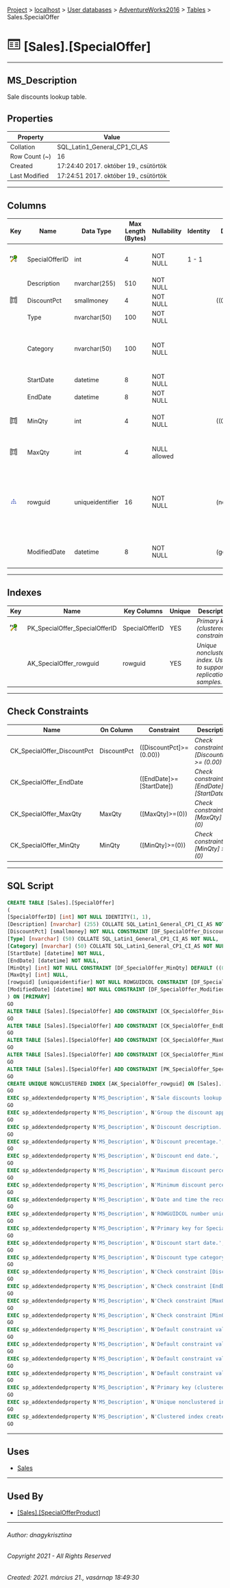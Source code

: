 #### 

[Project](../../../../index.md) > [localhost](../../../index.md) > [User databases](../../index.md) > [AdventureWorks2016](../index.md) > [Tables](Tables.md) > Sales.SpecialOffer

# ![Tables](../../../../Images/Table32.png) [Sales].[SpecialOffer]

---

## <a name="#description"></a>MS_Description

Sale discounts lookup table.

## <a name="#properties"></a>Properties

| Property | Value |
|---|---|
| Collation | SQL_Latin1_General_CP1_CI_AS |
| Row Count (~) | 16 |
| Created | 17:24:40 2017. október 19., csütörtök |
| Last Modified | 17:24:51 2017. október 19., csütörtök |


---

## <a name="#columns"></a>Columns

| Key | Name | Data Type | Max Length (Bytes) | Nullability | Identity | Default | Description |
|---|---|---|---|---|---|---|---|
| [![Cluster Primary Key PK_SpecialOffer_SpecialOfferID: SpecialOfferID](../../../../Images/pkcluster.png)](#indexes) | SpecialOfferID | int | 4 | NOT NULL | 1 - 1 |  | _Primary key for SpecialOffer records._ |
|  | Description | nvarchar(255) | 510 | NOT NULL |  |  | _Discount description._ |
| [![Check Constraints CK_SpecialOffer_DiscountPct : ([DiscountPct]>=(0.00))](../../../../Images/c-constraint.png)](#checkconstraints) | DiscountPct | smallmoney | 4 | NOT NULL |  | ((0.00)) | _Discount precentage._ |
|  | Type | nvarchar(50) | 100 | NOT NULL |  |  | _Discount type category._ |
|  | Category | nvarchar(50) | 100 | NOT NULL |  |  | _Group the discount applies to such as Reseller or Customer._ |
|  | StartDate | datetime | 8 | NOT NULL |  |  | _Discount start date._ |
|  | EndDate | datetime | 8 | NOT NULL |  |  | _Discount end date._ |
| [![Check Constraints CK_SpecialOffer_MinQty : ([MinQty]>=(0))](../../../../Images/c-constraint.png)](#checkconstraints) | MinQty | int | 4 | NOT NULL |  | ((0)) | _Minimum discount percent allowed._ |
| [![Check Constraints CK_SpecialOffer_MaxQty : ([MaxQty]>=(0))](../../../../Images/c-constraint.png)](#checkconstraints) | MaxQty | int | 4 | NULL allowed |  |  | _Maximum discount percent allowed._ |
| [![Indexes AK_SpecialOffer_rowguid](../../../../Images/Index.png)](#indexes) | rowguid | uniqueidentifier | 16 | NOT NULL |  | (newid()) | _ROWGUIDCOL number uniquely identifying the record. Used to support a merge replication sample._ |
|  | ModifiedDate | datetime | 8 | NOT NULL |  | (getdate()) | _Date and time the record was last updated._ |


---

## <a name="#indexes"></a>Indexes

| Key | Name | Key Columns | Unique | Description |
|---|---|---|---|---|
| [![Cluster Primary Key PK_SpecialOffer_SpecialOfferID: SpecialOfferID](../../../../Images/pkcluster.png)](#indexes) | PK_SpecialOffer_SpecialOfferID | SpecialOfferID | YES | _Primary key (clustered) constraint_ |
|  | AK_SpecialOffer_rowguid | rowguid | YES | _Unique nonclustered index. Used to support replication samples._ |


---

## <a name="#checkconstraints"></a>Check Constraints

| Name | On Column | Constraint | Description |
|---|---|---|---|
| CK_SpecialOffer_DiscountPct | DiscountPct | ([DiscountPct]>=(0.00)) | _Check constraint [DiscountPct] >= (0.00)_ |
| CK_SpecialOffer_EndDate |  | ([EndDate]>=[StartDate]) | _Check constraint [EndDate] >= [StartDate]_ |
| CK_SpecialOffer_MaxQty | MaxQty | ([MaxQty]>=(0)) | _Check constraint [MaxQty] >= (0)_ |
| CK_SpecialOffer_MinQty | MinQty | ([MinQty]>=(0)) | _Check constraint [MinQty] >= (0)_ |


---

## <a name="#sqlscript"></a>SQL Script

```sql
CREATE TABLE [Sales].[SpecialOffer]
(
[SpecialOfferID] [int] NOT NULL IDENTITY(1, 1),
[Description] [nvarchar] (255) COLLATE SQL_Latin1_General_CP1_CI_AS NOT NULL,
[DiscountPct] [smallmoney] NOT NULL CONSTRAINT [DF_SpecialOffer_DiscountPct] DEFAULT ((0.00)),
[Type] [nvarchar] (50) COLLATE SQL_Latin1_General_CP1_CI_AS NOT NULL,
[Category] [nvarchar] (50) COLLATE SQL_Latin1_General_CP1_CI_AS NOT NULL,
[StartDate] [datetime] NOT NULL,
[EndDate] [datetime] NOT NULL,
[MinQty] [int] NOT NULL CONSTRAINT [DF_SpecialOffer_MinQty] DEFAULT ((0)),
[MaxQty] [int] NULL,
[rowguid] [uniqueidentifier] NOT NULL ROWGUIDCOL CONSTRAINT [DF_SpecialOffer_rowguid] DEFAULT (newid()),
[ModifiedDate] [datetime] NOT NULL CONSTRAINT [DF_SpecialOffer_ModifiedDate] DEFAULT (getdate())
) ON [PRIMARY]
GO
ALTER TABLE [Sales].[SpecialOffer] ADD CONSTRAINT [CK_SpecialOffer_DiscountPct] CHECK (([DiscountPct]>=(0.00)))
GO
ALTER TABLE [Sales].[SpecialOffer] ADD CONSTRAINT [CK_SpecialOffer_EndDate] CHECK (([EndDate]>=[StartDate]))
GO
ALTER TABLE [Sales].[SpecialOffer] ADD CONSTRAINT [CK_SpecialOffer_MaxQty] CHECK (([MaxQty]>=(0)))
GO
ALTER TABLE [Sales].[SpecialOffer] ADD CONSTRAINT [CK_SpecialOffer_MinQty] CHECK (([MinQty]>=(0)))
GO
ALTER TABLE [Sales].[SpecialOffer] ADD CONSTRAINT [PK_SpecialOffer_SpecialOfferID] PRIMARY KEY CLUSTERED  ([SpecialOfferID]) ON [PRIMARY]
GO
CREATE UNIQUE NONCLUSTERED INDEX [AK_SpecialOffer_rowguid] ON [Sales].[SpecialOffer] ([rowguid]) ON [PRIMARY]
GO
EXEC sp_addextendedproperty N'MS_Description', N'Sale discounts lookup table.', 'SCHEMA', N'Sales', 'TABLE', N'SpecialOffer', NULL, NULL
GO
EXEC sp_addextendedproperty N'MS_Description', N'Group the discount applies to such as Reseller or Customer.', 'SCHEMA', N'Sales', 'TABLE', N'SpecialOffer', 'COLUMN', N'Category'
GO
EXEC sp_addextendedproperty N'MS_Description', N'Discount description.', 'SCHEMA', N'Sales', 'TABLE', N'SpecialOffer', 'COLUMN', N'Description'
GO
EXEC sp_addextendedproperty N'MS_Description', N'Discount precentage.', 'SCHEMA', N'Sales', 'TABLE', N'SpecialOffer', 'COLUMN', N'DiscountPct'
GO
EXEC sp_addextendedproperty N'MS_Description', N'Discount end date.', 'SCHEMA', N'Sales', 'TABLE', N'SpecialOffer', 'COLUMN', N'EndDate'
GO
EXEC sp_addextendedproperty N'MS_Description', N'Maximum discount percent allowed.', 'SCHEMA', N'Sales', 'TABLE', N'SpecialOffer', 'COLUMN', N'MaxQty'
GO
EXEC sp_addextendedproperty N'MS_Description', N'Minimum discount percent allowed.', 'SCHEMA', N'Sales', 'TABLE', N'SpecialOffer', 'COLUMN', N'MinQty'
GO
EXEC sp_addextendedproperty N'MS_Description', N'Date and time the record was last updated.', 'SCHEMA', N'Sales', 'TABLE', N'SpecialOffer', 'COLUMN', N'ModifiedDate'
GO
EXEC sp_addextendedproperty N'MS_Description', N'ROWGUIDCOL number uniquely identifying the record. Used to support a merge replication sample.', 'SCHEMA', N'Sales', 'TABLE', N'SpecialOffer', 'COLUMN', N'rowguid'
GO
EXEC sp_addextendedproperty N'MS_Description', N'Primary key for SpecialOffer records.', 'SCHEMA', N'Sales', 'TABLE', N'SpecialOffer', 'COLUMN', N'SpecialOfferID'
GO
EXEC sp_addextendedproperty N'MS_Description', N'Discount start date.', 'SCHEMA', N'Sales', 'TABLE', N'SpecialOffer', 'COLUMN', N'StartDate'
GO
EXEC sp_addextendedproperty N'MS_Description', N'Discount type category.', 'SCHEMA', N'Sales', 'TABLE', N'SpecialOffer', 'COLUMN', N'Type'
GO
EXEC sp_addextendedproperty N'MS_Description', N'Check constraint [DiscountPct] >= (0.00)', 'SCHEMA', N'Sales', 'TABLE', N'SpecialOffer', 'CONSTRAINT', N'CK_SpecialOffer_DiscountPct'
GO
EXEC sp_addextendedproperty N'MS_Description', N'Check constraint [EndDate] >= [StartDate]', 'SCHEMA', N'Sales', 'TABLE', N'SpecialOffer', 'CONSTRAINT', N'CK_SpecialOffer_EndDate'
GO
EXEC sp_addextendedproperty N'MS_Description', N'Check constraint [MaxQty] >= (0)', 'SCHEMA', N'Sales', 'TABLE', N'SpecialOffer', 'CONSTRAINT', N'CK_SpecialOffer_MaxQty'
GO
EXEC sp_addextendedproperty N'MS_Description', N'Check constraint [MinQty] >= (0)', 'SCHEMA', N'Sales', 'TABLE', N'SpecialOffer', 'CONSTRAINT', N'CK_SpecialOffer_MinQty'
GO
EXEC sp_addextendedproperty N'MS_Description', N'Default constraint value of 0.0', 'SCHEMA', N'Sales', 'TABLE', N'SpecialOffer', 'CONSTRAINT', N'DF_SpecialOffer_DiscountPct'
GO
EXEC sp_addextendedproperty N'MS_Description', N'Default constraint value of 0.0', 'SCHEMA', N'Sales', 'TABLE', N'SpecialOffer', 'CONSTRAINT', N'DF_SpecialOffer_MinQty'
GO
EXEC sp_addextendedproperty N'MS_Description', N'Default constraint value of GETDATE()', 'SCHEMA', N'Sales', 'TABLE', N'SpecialOffer', 'CONSTRAINT', N'DF_SpecialOffer_ModifiedDate'
GO
EXEC sp_addextendedproperty N'MS_Description', N'Default constraint value of NEWID()', 'SCHEMA', N'Sales', 'TABLE', N'SpecialOffer', 'CONSTRAINT', N'DF_SpecialOffer_rowguid'
GO
EXEC sp_addextendedproperty N'MS_Description', N'Primary key (clustered) constraint', 'SCHEMA', N'Sales', 'TABLE', N'SpecialOffer', 'CONSTRAINT', N'PK_SpecialOffer_SpecialOfferID'
GO
EXEC sp_addextendedproperty N'MS_Description', N'Unique nonclustered index. Used to support replication samples.', 'SCHEMA', N'Sales', 'TABLE', N'SpecialOffer', 'INDEX', N'AK_SpecialOffer_rowguid'
GO
EXEC sp_addextendedproperty N'MS_Description', N'Clustered index created by a primary key constraint.', 'SCHEMA', N'Sales', 'TABLE', N'SpecialOffer', 'INDEX', N'PK_SpecialOffer_SpecialOfferID'
GO

```


---

## <a name="#uses"></a>Uses

* [Sales](../Security/Schemas/Sales.md)


---

## <a name="#usedby"></a>Used By

* [[Sales].[SpecialOfferProduct]](SpecialOfferProduct.md)


---

###### Author:  dnagykrisztina

###### Copyright 2021 - All Rights Reserved

###### Created: 2021. március 21., vasárnap 18:49:30

